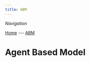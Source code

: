```yaml
---
title: ABM
---
```


*Navigation*

[Home](https://adamjohnst21.github.io/website/) --- [ABM](https://adamjohnst21.github.io/agent_based_model/)


# Agent Based Model
